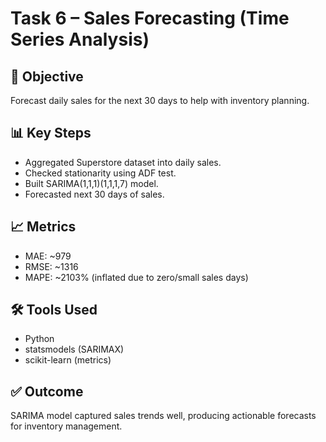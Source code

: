 # Task 6 – Sales Forecasting (Time Series Analysis)

## 📌 Objective
Forecast daily sales for the next 30 days to help with inventory planning.

## 📊 Key Steps
- Aggregated Superstore dataset into daily sales.
- Checked stationarity using ADF test.
- Built SARIMA(1,1,1)(1,1,1,7) model.
- Forecasted next 30 days of sales.

## 📈 Metrics
- MAE: ~979
- RMSE: ~1316
- MAPE: ~2103% (inflated due to zero/small sales days)

## 🛠️ Tools Used
- Python
- statsmodels (SARIMAX)
- scikit-learn (metrics)

## ✅ Outcome
SARIMA model captured sales trends well, producing actionable forecasts for inventory management.
